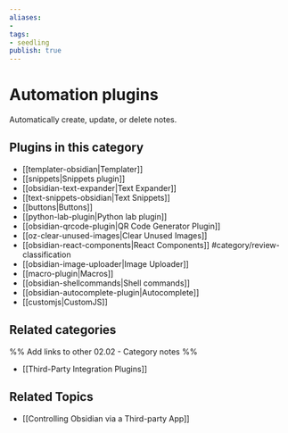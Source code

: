 ```yaml
---
aliases:
- 
tags: 
- seedling 
publish: true
---
```



# Automation plugins

Automatically create, update, or delete notes.

## Plugins in this category

- [[templater-obsidian|Templater]]
- [[snippets|Snippets plugin]]
- [[obsidian-text-expander|Text Expander]]
- [[text-snippets-obsidian|Text Snippets]]
- [[buttons|Buttons]]
- [[python-lab-plugin|Python lab plugin]]
- [[obsidian-qrcode-plugin|QR Code Generator Plugin]]
- [[oz-clear-unused-images|Clear Unused Images]]
- [[obsidian-react-components|React Components]] #category/review-classification 
- [[obsidian-image-uploader|Image Uploader]]
- [[macro-plugin|Macros]]
- [[obsidian-shellcommands|Shell commands]]
- [[obsidian-autocomplete-plugin|Autocomplete]]
- [[customjs|CustomJS]]

## Related categories

%% Add links to other 02.02 - Category notes %%

- [[Third-Party Integration Plugins]]

## Related Topics
- [[Controlling Obsidian via a Third-party App]]
